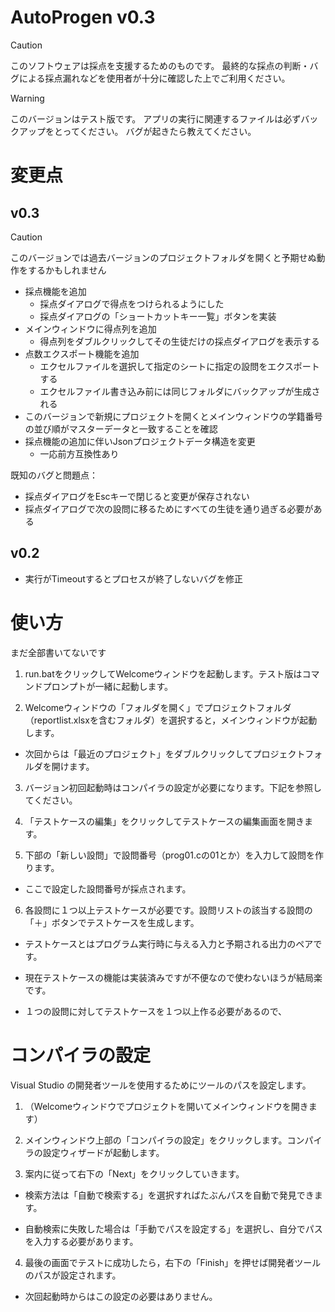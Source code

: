 # AutoProgen v0.3

> [!CAUTION]
> このソフトウェアは採点を支援するためのものです。
> 最終的な採点の判断・バグによる採点漏れなどを使用者が十分に確認した上でご利用ください。

> [!WARNING]
> このバージョンはテスト版です。
> アプリの実行に関連するファイルは必ずバックアップをとってください。
> バグが起きたら教えてください。

# 変更点

## v0.3

> [!CAUTION]
> このバージョンでは過去バージョンのプロジェクトフォルダを開くと予期せぬ動作をするかもしれません

- 採点機能を追加
    - 採点ダイアログで得点をつけられるようにした
    - 採点ダイアログの「ショートカットキー一覧」ボタンを実装
- メインウィンドウに得点列を追加
    - 得点列をダブルクリックしてその生徒だけの採点ダイアログを表示する
- 点数エクスポート機能を追加
    - エクセルファイルを選択して指定のシートに指定の設問をエクスポートする
    - エクセルファイル書き込み前には同じフォルダにバックアップが生成される
- このバージョンで新規にプロジェクトを開くとメインウィンドウの学籍番号の並び順がマスターデータと一致することを確認
- 採点機能の追加に伴いJsonプロジェクトデータ構造を変更
    - 一応前方互換性あり

既知のバグと問題点：

- 採点ダイアログをEscキーで閉じると変更が保存されない
- 採点ダイアログで次の設問に移るためにすべての生徒を通り過ぎる必要がある

## v0.2

- 実行がTimeoutするとプロセスが終了しないバグを修正

# 使い方

まだ全部書いてないです

1. run.batをクリックしてWelcomeウィンドウを起動します。テスト版はコマンドプロンプトが一緒に起動します。

2. Welcomeウィンドウの「フォルダを開く」でプロジェクトフォルダ（reportlist.xlsxを含むフォルダ）を選択すると，メインウィンドウが起動します。


- 次回からは「最近のプロジェクト」をダブルクリックしてプロジェクトフォルダを開けます。


3. バージョン初回起動時はコンパイラの設定が必要になります。下記を参照してください。

4. 「テストケースの編集」をクリックしてテストケースの編集画面を開きます。

5. 下部の「新しい設問」で設問番号（prog01.cの01とか）を入力して設問を作ります。


- ここで設定した設問番号が採点されます。


6. 各設問に１つ以上テストケースが必要です。設問リストの該当する設問の「＋」ボタンでテストケースを生成します。

- テストケースとはプログラム実行時に与える入力と予期される出力のペアです。

- 現在テストケースの機能は実装済みですが不便なので使わないほうが結局楽です。

- １つの設問に対してテストケースを１つ以上作る必要があるので、

# コンパイラの設定

Visual Studio の開発者ツールを使用するためにツールのパスを設定します。

1. （Welcomeウィンドウでプロジェクトを開いてメインウィンドウを開きます）

2. メインウィンドウ上部の「コンパイラの設定」をクリックします。コンパイラの設定ウィザードが起動します。

3. 案内に従って右下の「Next」をクリックしていきます。


- 検索方法は「自動で検索する」を選択すればたぶんパスを自動で発見できます。

- 自動検索に失敗した場合は「手動でパスを設定する」を選択し、自分でパスを入力する必要があります。


4. 最後の画面でテストに成功したら，右下の「Finish」を押せば開発者ツールのパスが設定されます。


- 次回起動時からはこの設定の必要はありません。